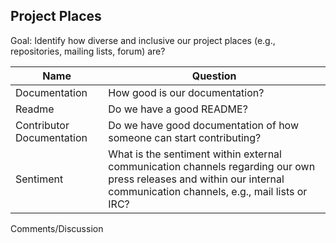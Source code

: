 ## Project Places

Goal: Identify how diverse and inclusive  our project places (e.g., repositories, mailing lists, forum) are?

Name | Question
--- | ---
Documentation | How good is our documentation?
Readme | Do we have a good README?
Contributor Documentation  | Do we have good documentation of how someone can start contributing?
Sentiment | What is the sentiment within external communication channels regarding our own press releases and within our internal communication channels, e.g., mail lists or IRC?
Comments/Discussion
